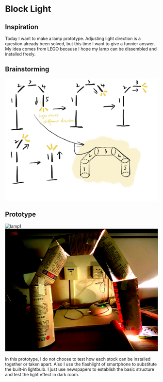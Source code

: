 # Block Light

## Inspiration

Today I want to make a lamp prototype. Adjusting light direction is a question already been solved, but this time I want to give a funnier answer. My idea comes from LEGO because I hope my lamp can be dissembled and installed freely.

## Brainstorming

![lamp-sketch](lamp_sketch.jpg)

## Prototype

![lamp1](lamp1.jpg)
![lamp2](lamp2.jpg)

In this prototype, I do not choose to test how each stock can be installed together or taken apart. Also I use the flashlight of smartphone to substitute the built-in lightbulb. I just use newspapers to establish the basic structure and test the light effect in dark room.
